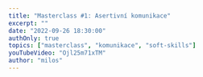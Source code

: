 ```yaml
---
title: "Masterclass #1: Asertivní komunikace"
excerpt: ""
date: "2022-09-26 18:30:00"
authOnly: true
topics: ["masterclass", "komunikace", "soft-skills"]
youTubeVideo: "Ojl25m71xTM"
author: "milos"
---
```




